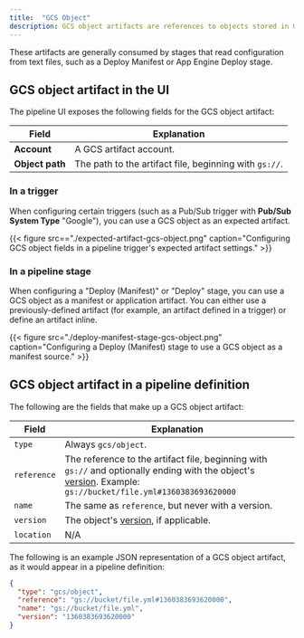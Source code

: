 ```yaml
---
title:  "GCS Object"
description: GCS object artifacts are references to objects stored in GCS buckets.
---
```


These artifacts are generally consumed by stages that read configuration from text files, such as a
Deploy Manifest or App Engine Deploy stage.

## GCS object artifact in the UI

The pipeline UI exposes the following fields for the GCS object artifact:

<table>
  <thead>
    <tr>
      <th>Field</th>
      <th>Explanation</th>
    </tr>
  </thead>
  <tbody>
    <tr>
      <td><strong>Account</strong></td>
      <td>A GCS artifact account.</td>
    </tr>
    <tr>
      <td><strong>Object path</strong></td>
      <td>The path to the artifact file, beginning with <code>gs://</code>.</td>
    </tr>
  </tbody>
</table>

### In a trigger

When configuring certain triggers (such as a Pub/Sub trigger with __Pub/Sub
System Type__ "Google"), you can use a GCS object as an expected artifact.

{{< figure src=="./expected-artifact-gcs-object.png" caption="Configuring GCS object fields in a pipeline trigger's expected artifact settings." >}}

### In a pipeline stage

When configuring a "Deploy (Manifest)" or "Deploy" stage, you can use a GCS
object as a manifest or application artifact. You can either use a
previously-defined artifact (for example, an artifact defined in a trigger) or
define an artifact inline.

{{< figure src="./deploy-manifest-stage-gcs-object.png" caption="Configuring a Deploy (Manifest) stage to use a GCS object as a manifest source." >}}

## GCS object artifact in a pipeline definition

The following are the fields that make up a GCS object artifact:

| Field | Explanation |
|-|-----------|
| `type` | Always `gcs/object`. |
| `reference` | The reference to the artifact file, beginning with `gs://` and optionally ending with the object's [version](https://cloud.google.com/storage/docs/gsutil/addlhelp/ObjectVersioningandConcurrencyControl). Example: `gs://bucket/file.yml#1360383693620000` |
| `name` | The same as `reference`, but never with a version. |
| `version` | The object's [version](https://cloud.google.com/storage/docs/gsutil/addlhelp/ObjectVersioningandConcurrencyControl), if applicable. |
| `location` | N/A |

The following is an example JSON representation of a GCS object artifact, as it
would appear in a pipeline definition:

```json
{
  "type": "gcs/object",
  "reference": "gs://bucket/file.yml#1360383693620000",
  "name": "gs://bucket/file.yml",
  "version": "1360383693620000"
}
```
